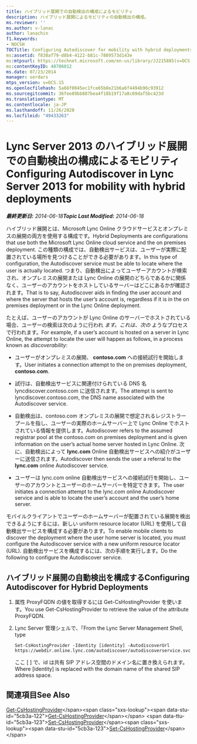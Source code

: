 ```yaml
---
title: ハイブリッド展開での自動検出の構成によるモビリティ
description: ハイブリッド展開によるモビリティの自動検出の構成。
ms.reviewer: ''
ms.author: v-lanac
author: lanachin
f1.keywords:
- NOCSH
TOCTitle: Configuring Autodiscover for mobility with hybrid deployments
ms:assetid: f838af79-d8b4-4122-b81c-7889573d143e
ms:mtpsurl: https://technet.microsoft.com/en-us/library/JJ215885(v=OCS.15)
ms:contentKeyID: 48706012
ms.date: 07/23/2014
manager: serdars
mtps_version: v=OCS.15
ms.openlocfilehash: 5a66f0045ec1fce65b8e21b6a6f4494b96c93912
ms.sourcegitcommit: 36fee89bb887bea4f18b19f17a8c69daf5bc423d
ms.translationtype: MT
ms.contentlocale: ja-JP
ms.lasthandoff: 11/26/2020
ms.locfileid: "49433263"
---
```

# <a name="configuring-autodiscover-in-lync-server-2013-for-mobility-with-hybrid-deployments"></a><span data-ttu-id="5cb3a-103">Lync Server 2013 のハイブリッド展開での自動検出の構成によるモビリティ</span><span class="sxs-lookup"><span data-stu-id="5cb3a-103">Configuring Autodiscover in Lync Server 2013 for mobility with hybrid deployments</span></span>

<div data-xmlns="http://www.w3.org/1999/xhtml">

<div class="topic" data-xmlns="http://www.w3.org/1999/xhtml" data-msxsl="urn:schemas-microsoft-com:xslt" data-cs="https://msdn.microsoft.com/">

<div data-asp="https://msdn2.microsoft.com/asp">



</div>

<div id="mainSection">

<div id="mainBody"><span data-ttu-id="5cb3a-104">

<span> </span></span><span class="sxs-lookup"><span data-stu-id="5cb3a-104">

<span> </span></span></span>

<span data-ttu-id="5cb3a-105">_**最終更新日:** 2014-06-18_</span><span class="sxs-lookup"><span data-stu-id="5cb3a-105">_**Topic Last Modified:** 2014-06-18_</span></span>

<span data-ttu-id="5cb3a-106">ハイブリッド展開とは、Microsoft Lync Online クラウドサービスとオンプレミスの展開の両方を使用する構成です。</span><span class="sxs-lookup"><span data-stu-id="5cb3a-106">Hybrid Deployments are configurations that use both the Microsoft Lync Online cloud service and the on premises deployment.</span></span> <span data-ttu-id="5cb3a-107">この種類の構成では、自動検出サービスは、ユーザーが実際に配置されている場所を見つけることができる必要があります。</span><span class="sxs-lookup"><span data-stu-id="5cb3a-107">In this type of configuration, the Autodiscover service must be able to locate where the user is actually located.</span></span> <span data-ttu-id="5cb3a-108">つまり、自動検出によってユーザーアカウントが検索され、オンプレミスの展開または Lync Online の展開のどちらであるかに関係なく、ユーザーのアカウントをホストしているサーバーはどこにあるかが確認されます。</span><span class="sxs-lookup"><span data-stu-id="5cb3a-108">That is to say, Autodiscover aids in finding the user account and where the server that hosts the user’s account is, regardless if it is in the on premises deployment or in the Lync Online deployment.</span></span>

<span data-ttu-id="5cb3a-109">たとえば、ユーザーのアカウントが Lync Online のサーバーでホストされている場合、ユーザーの検索は次のように行われ *ます。これは、次の* ようなプロセスで行われます。</span><span class="sxs-lookup"><span data-stu-id="5cb3a-109">For example, if a user’s account is hosted on a server in Lync Online, the attempt to locate the user will happen as follows, in a process known as *discoverability*:</span></span>

  - <span data-ttu-id="5cb3a-110">ユーザーがオンプレミスの展開、 **contoso.com** への接続試行を開始します。</span><span class="sxs-lookup"><span data-stu-id="5cb3a-110">User initiates a connection attempt to the on premises deployment, **contoso.com**.</span></span>

  - <span data-ttu-id="5cb3a-111">試行は、自動検出サービスに関連付けられている DNS 名 lyncdiscover.contoso.com に送信されます。</span><span class="sxs-lookup"><span data-stu-id="5cb3a-111">The attempt is sent to lyncdiscover.contoso.com, the DNS name associated with the Autodiscover service.</span></span>

  - <span data-ttu-id="5cb3a-112">自動検出は、contoso.com オンプレミスの展開で想定されるレジストラープールを指し、ユーザーの実際のホームサーバー上で Lync Online でホストされている情報を提供します。</span><span class="sxs-lookup"><span data-stu-id="5cb3a-112">Autodiscover refers to the assumed registrar pool at the contoso.com on premises deployment and is given information on the user’s actual home server hosted in Lync Online.</span></span> <span data-ttu-id="5cb3a-113">次に、自動検出によって **lync.com** Online 自動検出サービスへの紹介がユーザーに送信されます。</span><span class="sxs-lookup"><span data-stu-id="5cb3a-113">Autodiscover then sends the user a referral to the **lync.com** online Autodiscover service.</span></span>

  - <span data-ttu-id="5cb3a-114">ユーザーは lync.com online 自動検出サービスへの接続試行を開始し、ユーザーのアカウントとユーザーのホームサーバーを特定できます。</span><span class="sxs-lookup"><span data-stu-id="5cb3a-114">The user initiates a connection attempt to the lync.com online Autodiscover service and is able to locate the user’s account and the user’s home server.</span></span>

<span data-ttu-id="5cb3a-115">モバイルクライアントでユーザーのホームサーバーが配置されている展開を検出できるようにするには、新しい uniform resource locator (URL) を使用して自動検出サービスを構成する必要があります。</span><span class="sxs-lookup"><span data-stu-id="5cb3a-115">To enable mobile clients to discover the deployment where the user home server is located, you must configure the Autodiscover service with a new uniform resource locator (URL).</span></span> <span data-ttu-id="5cb3a-116">自動検出サービスを構成するには、次の手順を実行します。</span><span class="sxs-lookup"><span data-stu-id="5cb3a-116">Do the following to configure the Autodiscover service.</span></span>

<div>

## <a name="configuring-autodiscover-for-hybrid-deployments"></a><span data-ttu-id="5cb3a-117">ハイブリッド展開の自動検出を構成する</span><span class="sxs-lookup"><span data-stu-id="5cb3a-117">Configuring Autodiscover for Hybrid Deployments</span></span>

1.  <span data-ttu-id="5cb3a-118">属性 ProxyFQDN の値を取得するには Get-CsHostingProvider を使います。</span><span class="sxs-lookup"><span data-stu-id="5cb3a-118">You use Get-CsHostingProvider to retrieve the value of the attribute ProxyFQDN.</span></span>

2.  <span data-ttu-id="5cb3a-119">Lync Server 管理シェルで、「</span><span class="sxs-lookup"><span data-stu-id="5cb3a-119">From the Lync Server Management Shell, type</span></span>
    
        Set-CsHostingProvider -Identity [identity] -AutodiscoverUrl https://webdir.online.lync.com/autodiscover/autodiscoverservice.svc/root
    
    <span data-ttu-id="5cb3a-120">ここ \[ \] で、id は共有 SIP アドレス空間のドメイン名に置き換えられます。</span><span class="sxs-lookup"><span data-stu-id="5cb3a-120">Where \[identity\] is replaced with the domain name of the shared SIP address space.</span></span>

</div>

<div>

## <a name="see-also"></a><span data-ttu-id="5cb3a-121">関連項目</span><span class="sxs-lookup"><span data-stu-id="5cb3a-121">See Also</span></span>


<span data-ttu-id="5cb3a-122">[Get-CsHostingProvider](https://technet.microsoft.com/library/Gg413078(v=OCS.15))</span><span class="sxs-lookup"><span data-stu-id="5cb3a-122">[Get-CsHostingProvider](https://technet.microsoft.com/library/Gg413078(v=OCS.15))</span></span>  
<span data-ttu-id="5cb3a-123">[Set-CsHostingProvider](https://technet.microsoft.com/library/Gg398532(v=OCS.15))</span><span class="sxs-lookup"><span data-stu-id="5cb3a-123">[Set-CsHostingProvider](https://technet.microsoft.com/library/Gg398532(v=OCS.15))</span></span>  
  

<span data-ttu-id="5cb3a-124"></div>

</div>

<span> </span>

</div>

</div>

</span><span class="sxs-lookup"><span data-stu-id="5cb3a-124"></div>

</div>

<span> </span>

</div>

</div>

</span></span></div>

